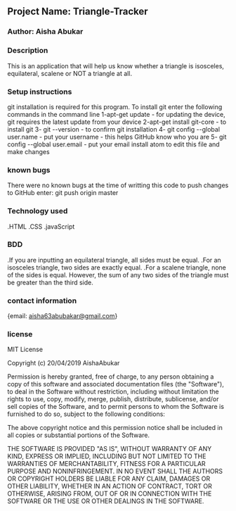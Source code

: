 ## Project Name: Triangle-Tracker
### Author: Aisha Abukar
### Description
This is an application that will help us know whether a triangle is isosceles, equilateral, scalene or NOT a triangle at all.

### Setup instructions
git installation is required for this program.
To install git enter the following commands in the command line
1-apt-get update - for updating the device, git requires the latest update from your device
2-apt-get install git-core - to install git
3- git --version - to confirm git installation
4- git config --global user.name - put your username - this helps GitHub know who you are
5- git config --global user.email - put your email
install atom to edit this file and make changes
### known bugs
There were no known bugs at the time of writting this code
to push changes to GitHub enter: git push origin master
### Technology used
.HTML
.CSS
.javaScript
### BDD
.If you are inputting an equilateral triangle, all sides must be equal.
.For an isosceles triangle, two sides are exactly equal.
.For a scalene triangle, none of the sides is equal. However, the sum of any two sides of the triangle must be greater than the third side.
### contact information
{email: aisha63abubakar@gmail.com}
### license
MIT License

Copyright (c) 20/04/2019 AishaAbukar

Permission is hereby granted, free of charge, to any person obtaining a copy
of this software and associated documentation files (the "Software"), to deal
in the Software without restriction, including without limitation the rights
to use, copy, modify, merge, publish, distribute, sublicense, and/or sell
copies of the Software, and to permit persons to whom the Software is
furnished to do so, subject to the following conditions:

The above copyright notice and this permission notice shall be included in all
copies or substantial portions of the Software.

THE SOFTWARE IS PROVIDED "AS IS", WITHOUT WARRANTY OF ANY KIND, EXPRESS OR
IMPLIED, INCLUDING BUT NOT LIMITED TO THE WARRANTIES OF MERCHANTABILITY,
FITNESS FOR A PARTICULAR PURPOSE AND NONINFRINGEMENT. IN NO EVENT SHALL THE
AUTHORS OR COPYRIGHT HOLDERS BE LIABLE FOR ANY CLAIM, DAMAGES OR OTHER
LIABILITY, WHETHER IN AN ACTION OF CONTRACT, TORT OR OTHERWISE, ARISING FROM,
OUT OF OR IN CONNECTION WITH THE SOFTWARE OR THE USE OR OTHER DEALINGS IN THE
SOFTWARE.
